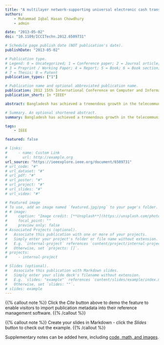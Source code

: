 ```yaml
---
title: "A multilayer network-supporting universal electronic cash transaction framework"
authors:
    - Muhammad Iqbal Hasan Chowdhury
    - admin

date: "2013-05-02"
doi: "10.1109/ICCITechn.2012.6509731"

# Schedule page publish date (NOT publication's date).
publishDate: "2013-05-02"

# Publication type.
# Legend: 0 = Uncategorized; 1 = Conference paper; 2 = Journal article;
# 3 = Preprint / Working Paper; 4 = Report; 5 = Book; 6 = Book section;
# 7 = Thesis; 8 = Patent
publication_types: ["1"]

# Publication name and optional abbreviated publication name.
publication: 2012 15th International Conference on Computer and Information Technology (ICCIT)
publication_short: In *IEEE*

abstract: Bangladesh has achieved a tremendous growth in the telecommunication sector recently in spite of various deficiencies regarding socio-economic infrastructure. Following a number of years of huge development in this sector, each and every parts of Bangladesh is now under cellular coverage and the teledensity is expected to reach at maximum satisfactory level soon. This success motivates us towards a more reliable & transparent economic infrastructure through the use of cellular services and intelligent software systems. This paper proposes multilayer network-supported framework which completely eliminates the need and use of paper notes for all kinds of economic transactions. However, the proposed framework is not a threat at all to the present financial institutions and their fundamental mechanisms. Rather, it would be more transparent and free of corruptions as reliable and efficient monitoring of transactions will be possible by respective authorities. This proposed framework will handle all kinds of transactions by electronic means e.g. Push Pull services offering Short Message Service(SMS), road-side booths containing a web interface. Under this distributed system, each and every entity of the entire economic infrastructure will makes it flexible, robust, secure and lawful. The satisfactory experimental results on a small case scenario supports its potential possibilities in real-world implementation.

# Summary. An optional shortened abstract.
summary: Bangladesh has achieved a tremendous growth in the telecommunication sector recently in spite of various deficiencies regarding socio-economic infrastructure. Following a number of years of huge development in this sector, each and every parts of Bangladesh is now under cellular coverage and the teledensity is expected to reach at maximum satisfactory level soon. This success motivates us towards a more reliable & transparent economic infrastructure through the use of cellular services and intelligent software systems. This paper proposes multilayer network-supported framework which completely eliminates the need and use of paper notes for all kinds of economic transactions. However, the proposed framework is not a threat at all to the present financial institutions and their fundamental mechanisms. Rather, it would be more transparent and free of corruptions as reliable and efficient monitoring of transactions will be possible by respective authorities. This proposed framework will handle all kinds of transactions by electronic means e.g. Push Pull services offering Short Message Service(SMS), road-side booths containing a web interface. Under this distributed system, each and every entity of the entire economic infrastructure will makes it flexible, robust, secure and lawful. The satisfactory experimental results on a small case scenario supports its potential possibilities in real-world implementation.

tags:
    - IEEE

featured: false

# links:
#     - name: Custom Link
#       url: http://example.org
url_source: "https://ieeexplore.ieee.org/document/6509731"
# url_code: "#"
# url_dataset: "#"
# url_pdf: "#"
# url_poster: "#"
# url_project: "#"
# url_slides: "#"
# url_video: "#"

# Featured image
# To use, add an image named `featured.jpg/png` to your page's folder.
# # image:
#     caption: "Image credit: [**Unsplash**](https://unsplash.com/photos/pLCdAaMFLTE)"
#     focal_point: ""
#     preview_only: false
# Associated Projects (optional).
#   Associate this publication with one or more of your projects.
#   Simply enter your project's folder or file name without extension.
#   E.g. `internal-project` references `content/project/internal-project/index.md`.
#   Otherwise, set `projects: []`.
# projects:
#     - internal-project

# Slides (optional).
#   Associate this publication with Markdown slides.
#   Simply enter your slide deck's filename without extension.
#   E.g. `slides: "example"` references `content/slides/example/index.md`.
#   Otherwise, set `slides: ""`.
# slides: example
---
```


{{% callout note %}}
Click the _Cite_ button above to demo the feature to enable visitors to import publication metadata into their reference management software.
{{% /callout %}}

{{% callout note %}}
Create your slides in Markdown - click the _Slides_ button to check out the example.
{{% /callout %}}

Supplementary notes can be added here, including [code, math, and images](https://wowchemy.com/docs/writing-markdown-latex/).
